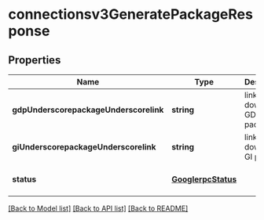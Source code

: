 # connectionsv3GeneratePackageResponse

## Properties
Name | Type | Description | Notes
------------ | ------------- | ------------- | -------------
**gdpUnderscorepackageUnderscorelink** | **string** | link to download GDP package | [optional] [default to null]
**giUnderscorepackageUnderscorelink** | **string** | link to download GI package | [optional] [default to null]
**status** | [**GooglerpcStatus**](GooglerpcStatus.md) |  | [optional] [default to null]

[[Back to Model list]](../README.md#documentation-for-models) [[Back to API list]](../README.md#documentation-for-api-endpoints) [[Back to README]](../README.md)


